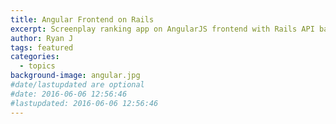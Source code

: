 ```yaml
---
title: Angular Frontend on Rails
excerpt: Screenplay ranking app on AngularJS frontend with Rails API backend.
author: Ryan J
tags: featured
categories:
  - topics
background-image: angular.jpg
#date/lastupdated are optional
#date: 2016-06-06 12:56:46
#lastupdated: 2016-06-06 12:56:46
---
```

